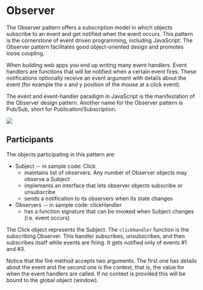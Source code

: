 # Observer

The Observer pattern offers a subscription model in which objects subscribe to an event and get notified when the event occurs. This pattern is the cornerstone of event driven programming, including JavaScript. The Observer pattern facilitates good object-oriented design and promotes loose coupling.

When building web apps you end up writing many event handlers. Event handlers are functions that will be notified when a certain event fires. These notifications optionally receive an event argument with details about the event (for example the x and y position of the mouse at a click event).

The event and event-handler paradigm in JavaScript is the manifestation of the Observer design pattern. Another name for the Observer pattern is Pub/Sub, short for Publication/Subscription.

![](http://www.dofactory.com/images/diagrams/javascript/javascript-observer.jpg)

## Participants
The objects participating in this pattern are:

* Subject -- in sample code: Click
	* maintains list of observers. Any number of Observer objects may observe a Subject
	* implements an interface that lets observer objects subscribe or unsubscribe
	* sends a notification to its observers when its state changes
* Observers -- in sample code: clickHandler
	* has a function signature that can be invoked when Subject changes (i.e. event occurs)

The Click object represents the Subject. The `clickHandler` function is the subscribing Observer. This handler subscribes, unsubscribes, and then subscribes itself while events are firing. It gets notified only of events #1 and #3.

Notice that the fire method accepts two arguments. The first one has details about the event and the second one is the context, that is, the value for when the event handlers are called. If no context is provided this will be bound to the global object (window).
